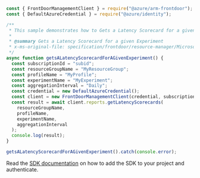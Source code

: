 ```javascript
const { FrontDoorManagementClient } = require("@azure/arm-frontdoor");
const { DefaultAzureCredential } = require("@azure/identity");

/**
 * This sample demonstrates how to Gets a Latency Scorecard for a given Experiment
 *
 * @summary Gets a Latency Scorecard for a given Experiment
 * x-ms-original-file: specification/frontdoor/resource-manager/Microsoft.Network/stable/2019-11-01/examples/NetworkExperimentGetLatencyScorecard.json
 */
async function getsALatencyScorecardForAGivenExperiment() {
  const subscriptionId = "subid";
  const resourceGroupName = "MyResourceGroup";
  const profileName = "MyProfile";
  const experimentName = "MyExperiment";
  const aggregationInterval = "Daily";
  const credential = new DefaultAzureCredential();
  const client = new FrontDoorManagementClient(credential, subscriptionId);
  const result = await client.reports.getLatencyScorecards(
    resourceGroupName,
    profileName,
    experimentName,
    aggregationInterval
  );
  console.log(result);
}

getsALatencyScorecardForAGivenExperiment().catch(console.error);
```

Read the [SDK documentation](https://github.com/Azure/azure-sdk-for-js/blob/%40azure%2Farm-frontdoor_5.0.1/sdk/frontdoor/arm-frontdoor/README.md) on how to add the SDK to your project and authenticate.
